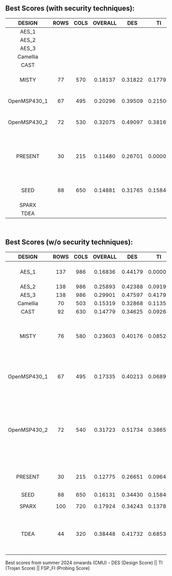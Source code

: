 ## Best Scores (with security techniques):
| DESIGN | ROWS | COLS | OVERALL | DES | TI | FSP_FI | Comments |
| :---: | :---: | :---: | :---: | :---: | :---: | :---: | --- |
| AES_1	|   |   |   |   |   |   | |
| AES_2	|   |   |   |   |   |   | |
| AES_3	|   |   |   |   |   |   | |
| Camellia |   |   |   |   |   |   | |
| CAST |  |   |   |   |   |   | |
| MISTY	| 77 | 570 | 0.18137 | 0.31822 | 0.17791 | 0.96204 | 2 hard placement blockage |
| OpenMSP430_1 | 67 | 495 | 0.20296 | 0.39509 | 0.21500 | 0.81241 | 3 hard placement blockage |
| OpenMSP430_2 | 72 | 530 | 0.32075 | 0.49097 | 0.38169 | 0.92491 | 1 hard placement blockage |
| PRESENT | 30 | 215 | 0.11480 | 0.26701 | 0.00001 | 0.85988 |  <li>s2s=14</li> <li>2 blockages were sufficient (maybe got lucky) </li> |
| SEED | 88 | 650 | 0.14881 | 0.31765 | 0.15846 | 0.77848 | 5 hard placement blockage |
| SPARX	|   |   |   |   |   |   | |
| TDEA |   |   |   |   |   |   | |

<br />

## Best Scores (w/o security techniques):
| DESIGN | ROWS | COLS | OVERALL | DES | TI | FSP_FI | Comments |
| :---: | :---: | :---: | :---: | :---: | :---: | :---: | --- |
| AES_1	| 137 | 986 | 0.16836 | 0.44179 | 0.00001 | 0.76216 | <li>density is 96.61%</li> <li>uses "advanced" reference flow</li> | 
| AES_2	| 138 | 986 | 0.25893 | 0.42388 | 0.09199 | 1.12970 | <li>No security tricks</li> |
| AES_3	| 138 | 986 | 0.29901 | 0.47597 | 0.41792 | 0.83853 | <li>No security tricks</li> |
| Camellia | 70 | 503 | 0.15319 | 0.32868 |  0.11353 | 0.81861 | <li>No security tricks</li> |
| CAST | 92 | 630 | 0.14779 | 0.34625 | 0.09264 | 0.76104 | <li>No security tricks</li> |
| MISTY	| 76 | 580 | 0.23603 | 0.40176 | 0.08524 | 1.08973 | <li>des_perf_setup_WNS=-0.024</li> <li>des_perf_setup_TNS=-0.027</li> <li>core to inner ring offset=.095</li> |
| OpenMSP430_1| 67 | 495 | 0.17335 | 0.40213 | 0.06895 | 0.79321 | <li>core to inner ring offset=.095</li> <li>outer ring to chip edge vert. offset=1.66</li> <li>outer ring to chip edge horiz. offset=1.78</li> |
| OpenMSP430_2 | 72 | 540 | 0.31723 | 0.51734 | 0.38659 | 0.83982 | <li>des_perf_setup_WNS=-0.020</li> <li>des_perf_setup_TNS=-0.041</li> <li>core to inner ring offset=.095</li> <li>outer ring to chip edge vert. offset=1.66</li> <li>outer ring to chip edge horiz. offset=1.78</li> |
| PRESENT | 30 | 215 | 0.12775 | 0.26651 | 0.09641 | 0.86227 |  <li>s2s=14</li> <li>use of `opt_power -post_route -force` before opt_design -post_route </li> |
| SEED | 88 | 650 | 0.16131 | 0.34430 | 0.15846 | 0.77855 | <li>density=93.170%</li> |
| SPARX	| 100 | 720 | 0.17924 | 0.34243 | 0.13783 | 0.90906 | <li>core to inner ring offset=.095</li> |
| TDEA |  44  | 320 | 0.38448 | 0.41732 | 0.68537 | 1.15728 | <li>core to inner ring offset=.095</li> <li>outer ring to chip edge vert. offset=1.66</li> <li>outer ring to chip edge horiz. offset=1.78</li> |

Best scores from summer 2024 onwards (CMU) - DES (Design Score) || TI (Trojan Score) || FSP_FI (Probing Score)
